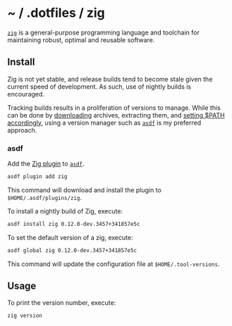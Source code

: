 # ~ / .dotfiles / zig

[`zig`](https://ziglang.org/) is a general-purpose programming language and
toolchain for maintaining robust, optimal and reusable software.

## Install

Zig is not yet stable, and release builds tend to become stale given the current
speed of development.  As such, use of nightly builds is encouraged.

Tracking builds results in a proliferation of versions to manage.  While this
can be done by [downloading](https://ziglang.org/download/) archives, extracting
them, and [setting $PATH accordingly](https://ziglang.org/learn/getting-started/#direct-download),
using a version manager such as [`asdf`](https://asdf-vm.com/) is my preferred
approach.

### asdf

Add the [Zig plugin](https://github.com/cheetah/asdf-zig) to [`asdf`](../asdf/).

```sh
asdf plugin add zig
```

This command will download and install the plugin to `$HOME/.asdf/plugins/zig`.

To install a nightly build of Zig, execute:

```sh
asdf install zig 0.12.0-dev.3457+341857e5c
```

To set the default version of a zig, execute:

```sh
asdf global zig 0.12.0-dev.3457+341857e5c
```

This command will update the configuration file at `$HOME/.tool-versions`.

## Usage

To print the version number, execute:

```sh
zig version
```
